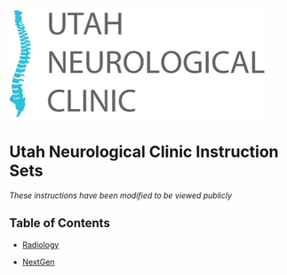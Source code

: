 <img src="images/utah-neurological-clinic.jpg" />

# Utah Neurological Clinic Instruction Sets 

*These instructions have been modified to be viewed publicly*

## Table of Contents

- [Radiology](Radiology)

- [NextGen]()
